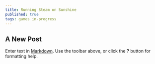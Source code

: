 ```yaml
---
title: Running Steam on Sunshine
published: true
tags: games in-progress
---
```

## A New Post

Enter text in [Markdown](http://daringfireball.net/projects/markdown/). Use the toolbar above, or click the **?** button for formatting help.
